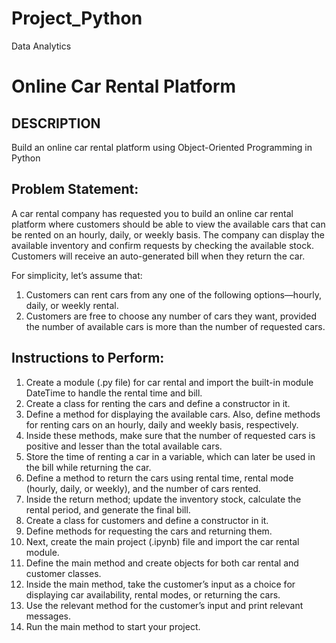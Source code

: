 # Project_Python
 Data Analytics


# Online Car Rental Platform

## DESCRIPTION
Build an online car rental platform using Object-Oriented Programming in Python

## Problem Statement:
A car rental company has requested you to build an online car rental platform where customers should be able to view the available cars that can be rented on an hourly, daily, or weekly basis. The company can display the available inventory and confirm requests by checking the available stock. Customers will receive an auto-generated bill when they return the car.

For simplicity, let’s assume that:
1.	Customers can rent cars from any one of the following options—hourly, daily, or weekly rental.
2.	Customers are free to choose any number of cars they want, provided the number of available cars is more than the number of requested cars.


## Instructions to Perform:
1.	Create a module (.py file) for car rental and import the built-in module DateTime to handle the rental time and bill.
2.	Create a class for renting the cars and define a constructor in it.
3.	Define a method for displaying the available cars. Also, define methods for renting cars on an hourly, daily and weekly basis, respectively.
4.	Inside these methods, make sure that the number of requested cars is positive and lesser than the total available cars.
5.	Store the time of renting a car in a variable, which can later be used in the bill while returning the car.
6.	Define a method to return the cars using rental time, rental mode (hourly, daily, or weekly), and the number of cars rented.
7.	Inside the return method; update the inventory stock, calculate the rental period, and generate the final bill.
8.	Create a class for customers and define a constructor in it.
9.	Define methods for requesting the cars and returning them.
10.	Next, create the main project (.ipynb) file and import the car rental module.
11.	Define the main method and create objects for both car rental and customer classes.
12.	Inside the main method, take the customer’s input as a choice for displaying car availability, rental modes, or returning the cars.
13.	Use the relevant method for the customer’s input and print relevant messages.
14.	Run the main method to start your project.
